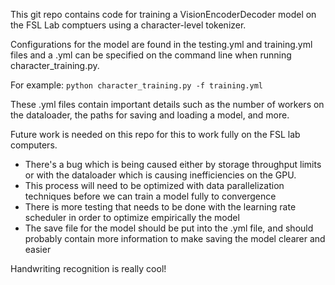This git repo contains code for training a VisionEncoderDecoder model on the FSL Lab comptuers using a character-level tokenizer.

Configurations for the model are found in the testing.yml and training.yml files and a .yml can be specified on the command line when running character_training.py. 

For example:
```python character_training.py -f training.yml```

These .yml files contain important details such as the number of workers on the dataloader, the paths for saving and loading a model, and more. 

Future work is needed on this repo for this to work fully on the FSL lab computers.

* There's a bug which is being caused either by storage throughput limits or with the dataloader which is causing inefficiencies on the GPU. 
* This process will need to be optimized with data parallelization techniques before we can train a model fully to convergence
* There is more testing that needs to be done with the learning rate scheduler in order to optimize empirically the model
* The save file for the model should be put into the .yml file, and should probably contain more information to make saving the model clearer and easier

Handwriting recognition is really cool!